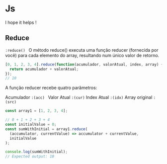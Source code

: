 # Js

I hope it helps !

## Reduce

`:reduce() ` O método reduce() executa uma função reducer (fornecida por você) para cada elemento do array, resultando num único valor de retorno.

```js
[0, 1, 2, 3, 4].reduce(function(acumulador, valorAtual, index, array) {
  return acumulador + valorAtual;
});
// 10
```

A função reducer recebe quatro parâmetros:

Acumulador `:(acc) `
Valor Atual `:(cur)`
Index Atual `:(idx)`
Array original `:(src)`

```js
const array1 = [1, 2, 3, 4];

// 0 + 1 + 2 + 3 + 4
const initialValue = 0;
const sumWithInitial = array1.reduce(
  (accumulator, currentValue) => accumulator + currentValue,
  initialValue
);

console.log(sumWithInitial);
// Expected output: 10
```

